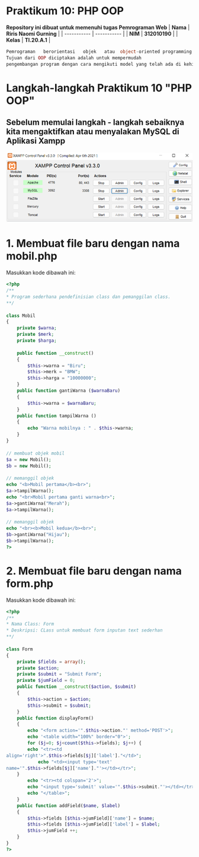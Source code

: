 # Praktikum 10: PHP OOP

<strong>Repository ini dibuat untuk memenuhi tugas Pemrograman Web</strong>
| <strong>Nama</strong>      | <strong>Riris Naomi Gurning</strong>  |
| ----------- | ----------- |
| <strong>NIM</strong>     | <strong>312010190</strong>       |
| <strong>Kelas</strong>   | <strong>TI.20.A.1</strong>        |

```php
Pemrograman   berorientasi   objek   atau  object-oriented programming  (OOP)merupakan suatu pendekatan pemrograman yang menggunakan object dan class.
Tujuan dari OOP diciptakan adalah untuk mempermudah
pengembangan program dengan cara mengikuti model yang telah ada di kehidupan sehari-hari.
```
# Langkah-langkah Praktikum 10 "PHP OOP"
## Sebelum memulai langkah - langkah sebaiknya kita mengaktifkan atau menyalakan MySQL di Aplikasi Xampp
![](Foto/xampp.png)

# 1. <strong>Membuat file baru dengan nama mobil.php</strong>
Masukkan kode dibawah ini:
```php
<?php
/**
* Program sederhana pendefinisian class dan pemanggilan class.
**/

class Mobil
{
    private $warna;
    private $merk;
    private $harga;

    public function __construct()
    {
        $this->warna = "Biru";
        $this->merk = "BMW";
        $this->harga = "10000000";
    }
    public function gantiWarna ($warnaBaru)
    {
        $this->warna = $warnaBaru;
    }
    public function tampilWarna ()
    {
        echo "Warna mobilnya : " . $this->warna;
    }
}

// membuat objek mobil
$a = new Mobil();
$b = new Mobil();

// memanggil objek
echo "<b>Mobil pertama</b><br>";
$a->tampilWarna();
echo "<br>Mobil pertama ganti warna<br>";
$a->gantiWarna("Merah");
$a->tampilWarna();

// memanggil objek
echo "<br><b>Mobil kedua</b><br>";
$b->gantiWarna("Hijau");
$b->tampilWarna();
?>
```
# 2. Membuat file baru dengan nama form.php
Masukkan kode dibawah ini:

```php
<?php
/**
* Nama Class: Form
* Deskripsi: CLass untuk membuat form inputan text sederhan
**/

class Form
{
    private $fields = array();
    private $action;
    private $submit = "Submit Form";
    private $jumField = 0;
    public function __construct($action, $submit)
    {
        $this->action = $action;
        $this->submit = $submit;
    }
    public function displayForm()
    {
        echo "<form action='".$this->action."' method='POST'>";
        echo '<table width="100%" border="0">';
        for ($j=0; $j<count($this->fields); $j++) {
        echo "<tr><td
align='right'>".$this->fields[$j]['label']."</td>";
            echo "<td><input type='text'
name='".$this->fields[$j]['name']."'></td></tr>";
    }
        echo "<tr><td colspan='2'>";
        echo "<input type='submit' value='".$this->submit."'></td></tr>";
        echo "</table>";
    }
    public function addField($name, $label)
    {
        $this->fields [$this->jumField]['name'] = $name;
        $this->fields [$this->jumField]['label'] = $label;
        $this->jumField ++;
    }
}
?>
```
